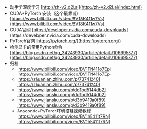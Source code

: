 - 动手学深度学习 [http://zh-v2.d2l.ai](http://zh-v2.d2l.ai/index.html)
- CUDA+PyTorch 安装（这个最靠谱）[https://www.bilibili.com/video/BV18K411w7Vs](https://www.bilibili.com/video/BV18K411w7Vs)
- CUDA官网 [https://developer.nvidia.com/cuda-downloads](https://developer.nvidia.com/cuda-downloads)
- PyTorch官网 [https://pytorch.org/](https://pytorch.org/)
- 检测显卡的常用Python命令 [https://blog.csdn.net/qq_34243930/article/details/106695877](https://blog.csdn.net/qq_34243930/article/details/106695877)
- 归档
   - [https://www.bilibili.com/video/BV1FN411o7Ep](https://www.bilibili.com/video/BV1FN411o7Ep)
   - [https://zhuanlan.zhihu.com/p/73741240](https://zhuanlan.zhihu.com/p/73741240)
   - [https://www.jianshu.com/p/dd1bd5144db2](https://www.jianshu.com/p/dd1bd5144db2)
   - [https://www.jianshu.com/p/d3b9419a0f89](https://www.jianshu.com/p/d3b9419a0f89)
   - Anaconda+PyTorch环境搭建视频教程 [https://www.bilibili.com/video/BV1hE411t7RN](https://www.bilibili.com/video/BV1hE411t7RN)
